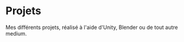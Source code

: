 # Projets

Mes différents projets, réalisé à l'aide d'Unity, Blender ou de tout autre medium.

<Posts articleType="project" lang="fr-CA"/>